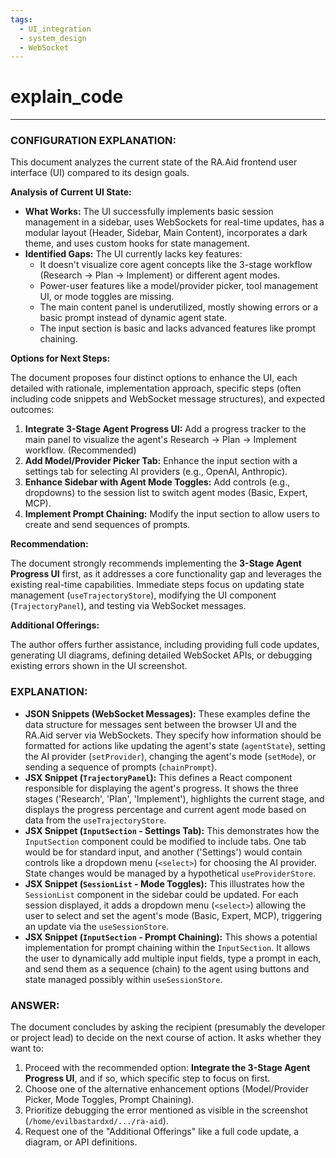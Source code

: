 ```yaml
---
tags:
  - UI_integration
  - system_design
  - WebSocket
---
```

# explain_code

---

### CONFIGURATION EXPLANATION:

This document analyzes the current state of the RA.Aid frontend user interface (UI) compared to its design goals.

**Analysis of Current UI State:**

*   **What Works:** The UI successfully implements basic session management in a sidebar, uses WebSockets for real-time updates, has a modular layout (Header, Sidebar, Main Content), incorporates a dark theme, and uses custom hooks for state management.
*   **Identified Gaps:** The UI currently lacks key features:
    *   It doesn't visualize core agent concepts like the 3-stage workflow (Research → Plan → Implement) or different agent modes.
    *   Power-user features like a model/provider picker, tool management UI, or mode toggles are missing.
    *   The main content panel is underutilized, mostly showing errors or a basic prompt instead of dynamic agent state.
    *   The input section is basic and lacks advanced features like prompt chaining.

**Options for Next Steps:**

The document proposes four distinct options to enhance the UI, each detailed with rationale, implementation approach, specific steps (often including code snippets and WebSocket message structures), and expected outcomes:

1.  **Integrate 3-Stage Agent Progress UI:** Add a progress tracker to the main panel to visualize the agent's Research → Plan → Implement workflow. (Recommended)
2.  **Add Model/Provider Picker Tab:** Enhance the input section with a settings tab for selecting AI providers (e.g., OpenAI, Anthropic).
3.  **Enhance Sidebar with Agent Mode Toggles:** Add controls (e.g., dropdowns) to the session list to switch agent modes (Basic, Expert, MCP).
4.  **Implement Prompt Chaining:** Modify the input section to allow users to create and send sequences of prompts.

**Recommendation:**

The document strongly recommends implementing the **3-Stage Agent Progress UI** first, as it addresses a core functionality gap and leverages the existing real-time capabilities. Immediate steps focus on updating state management (`useTrajectoryStore`), modifying the UI component (`TrajectoryPanel`), and testing via WebSocket messages.

**Additional Offerings:**

The author offers further assistance, including providing full code updates, generating UI diagrams, defining detailed WebSocket APIs, or debugging existing errors shown in the UI screenshot.

### EXPLANATION:

*   **JSON Snippets (WebSocket Messages):** These examples define the data structure for messages sent between the browser UI and the RA.Aid server via WebSockets. They specify how information should be formatted for actions like updating the agent's state (`agentState`), setting the AI provider (`setProvider`), changing the agent's mode (`setMode`), or sending a sequence of prompts (`chainPrompt`).
*   **JSX Snippet (`TrajectoryPanel`):** This defines a React component responsible for displaying the agent's progress. It shows the three stages ('Research', 'Plan', 'Implement'), highlights the current stage, and displays the progress percentage and current agent mode based on data from the `useTrajectoryStore`.
*   **JSX Snippet (`InputSection` - Settings Tab):** This demonstrates how the `InputSection` component could be modified to include tabs. One tab would be for standard input, and another ('Settings') would contain controls like a dropdown menu (`<select>`) for choosing the AI provider. State changes would be managed by a hypothetical `useProviderStore`.
*   **JSX Snippet (`SessionList` - Mode Toggles):** This illustrates how the `SessionList` component in the sidebar could be updated. For each session displayed, it adds a dropdown menu (`<select>`) allowing the user to select and set the agent's mode (Basic, Expert, MCP), triggering an update via the `useSessionStore`.
*   **JSX Snippet (`InputSection` - Prompt Chaining):** This shows a potential implementation for prompt chaining within the `InputSection`. It allows the user to dynamically add multiple input fields, type a prompt in each, and send them as a sequence (chain) to the agent using buttons and state managed possibly within `useSessionStore`.

### ANSWER:

The document concludes by asking the recipient (presumably the developer or project lead) to decide on the next course of action. It asks whether they want to:

1.  Proceed with the recommended option: **Integrate the 3-Stage Agent Progress UI**, and if so, which specific step to focus on first.
2.  Choose one of the alternative enhancement options (Model/Provider Picker, Mode Toggles, Prompt Chaining).
3.  Prioritize debugging the error mentioned as visible in the screenshot (`/home/evilbastardxd/.../ra-aid`).
4.  Request one of the "Additional Offerings" like a full code update, a diagram, or API definitions.


